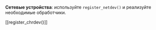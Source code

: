 **Сетевые устройства**: используйте `register_netdev()` и реализуйте необходимые обработчики.

[[register_chrdev()]]